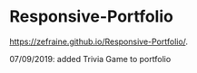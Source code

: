 # Responsive-Portfolio
https://zefraine.github.io/Responsive-Portfolio/.

07/09/2019: added Trivia Game to portfolio
